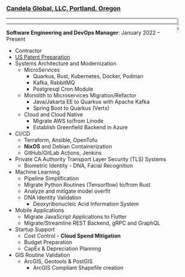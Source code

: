 ### [Candela Global, LLC, Portland, Oregon](https://candela.global)

<img src="images/candela_logo.png" alt="candela_Logo" style="width:10%; float: right;">

---

---

**Software Engineering and DevOps Manager**: January 2022 – Present

- Contractor
- [US Patent Preparation](patents_pending.md)
- Systems Architecture and Modernization
  - MicroServices
    - Quarkus, Rust, Kubernetes, Docker, Podman
    - Kafka, RabbitMQ
    - Postgresql Cron Module
  - Monolith to Microservices Migration/Refactor
    - Java/Jakarta EE to Quarkus with Apache Kafka
    - Spring Boot to Quarkus (Vertx)
  - Cloud and Cloud Native
    - Migrate AWS to/from Linode
    - Establish Greenfield Backend in Azure
- CI/CD
  - Terraform, Ansible, OpenTofu
  - **NixOS** and Debian Containerization
  - GitHub/GitLab Actions, Jenkins
- Private CA Authority Transport Layer Security (TLS) Systems
  - Biometric Identity - DNA, Facial Recognition
- Machine Learning
  - Pipeline Simplification
  - Migrate Python Routines (Tensorflow) to/from Rust
  - Analyze and mitigate model overfit
  - DNA Identity Validation
    - Deoxyribonucleic Acid Information System
- Mobile Applications
  - Migrate JavaScript Applications to Flutter
  - Migrate/Streamline REST Backend, gRPC and GraphQL
- Startup Support
  - Cost Control \- **Cloud Spend Mitigation**
  - Budget Preparation
  - CapEx & Depreciation Planning
- GIS Routine Validation
  - ArcGIS, Geotools & PostGIS
    - ArcGIS Compliant Shapefile creation
